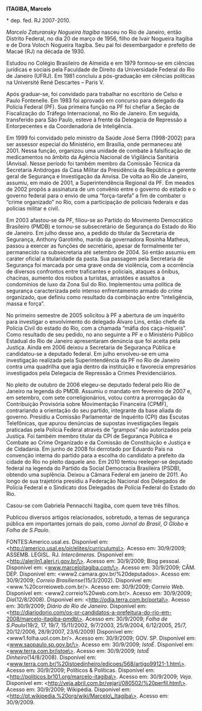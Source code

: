 **ITAGIBA, Marcelo**

\* dep. fed. RJ 2007-2010.

*Marcelo Zaturansky Nogueira Itagiba* nasceu no Rio de Janeiro, então
Distrito Federal, no dia 20 de março de 1956, filho de Ivair Nogueira
Itagiba e de Dora Voloch Nogueira Itagiba. Seu pai foi desembargador e
prefeito de Macaé (RJ) na década de 1930.

Estudou no Colégio Brasileiro de Almeida e em 1979 formou-se em ciências
jurídicas e sociais pela Faculdade de Direito da Universidade Federal do
Rio de Janeiro (UFRJ). Em 1981 concluiu a pós-graduação em ciências
políticas na Université René Descartes – Paris V.

Após graduar-se, foi convidado para trabalhar no escritório de Celso e
Paulo Fontenelle. Em 1983 foi aprovado em concurso para delegado da
Polícia Federal (PF). Sua primeira função na PF foi chefiar a Seção de
Fiscalização do Tráfego Internacional, no Rio de Janeiro. Em seguida,
transferido para São Paulo, esteve à frente da Delegacia de Repressão a
Entorpecentes e da Coordenadoria de Inteligência.

Em 1999 foi convidado pelo ministro da Saúde José Serra (1998-2002) para
ser assessor especial do Ministério, em Brasília, onde permaneceu até
2001. Nessa função, organizou uma unidade de combate à falsificação de
medicamentos no âmbito da Agência Nacional de Vigilância Sanitária
(Anvisa). Nesse período foi também membro da Comissão Técnica da
Secretaria Antidrogas da Casa Militar da Presidência da República e
gerente geral de Segurança e Investigação da Anvisa. De volta ao Rio de
Janeiro, assumiu, em maio de 2001, a Superintendência Regional da PF. Em
meados de 2002 propôs a assinatura de um convênio entre o governo do
estado e o governo federal para o envio de uma “força-tarefa” a fim de
combater o “crime organizado” no Rio, com a participação de policiais
federais e das polícias militar e civil.

Em 2003 afastou-se da PF, filiou-se ao Partido do Movimento Democrático
Brasileiro (PMDB) e tornou-se subsecretário de Segurança do Estado do
Rio de Janeiro. Em julho desse ano, a pedido do titular da Secretaria de
Segurança, Anthony Garotinho, marido da governadora Rosinha Matheus,
passou a exercer as funções de secretário, apesar de formalmente ter
permanecido na subsecretaria até setembro de 2004. Só então assumiu em
caráter oficial a titularidade da pasta. Sua passagem pela Secretaria de
Segurança foi marcada por uma grave onda de violência, com a ocorrência
de diversos confrontos entre traficantes e policiais, ataques a ônibus,
chacinas, aumento dos roubos a turistas, arrastões e assaltos a
condomínios de luxo da Zona Sul do Rio. Implementou uma política de
segurança caracterizada pelo intenso enfrentamento armado do crime
organizado, que definiu como resultado da combinação entre
“inteligência, massa e força”.

No primeiro semestre de 2005 solicitou à PF a abertura de um inquérito
para investigar o envolvimento do delegado Álvaro Lins, então chefe da
Polícia Civil do estado do Rio, com a chamada “máfia dos caça-níqueis”.
Como resultado de seu pedido, no ano seguinte a PF e o Ministério
Público Estadual do Rio de Janeiro apresentaram denúncia que foi aceita
pela Justiça. Ainda em 2006 deixou a Secretaria de Segurança Pública e
candidatou-se a deputado federal. Em julho envolveu-se em uma
investigação realizada pela Superintendência da PF no Rio de Janeiro
contra uma quadrilha que agia dentro da instituição e favorecia
empresários investigados pela Delegacia de Repressão a Crimes
Previdenciários.

No pleito de outubro de 2006 elegeu-se deputado federal pelo Rio de
Janeiro na legenda do PMDB. Assumiu o mandato em fevereiro de 2007 e, em
setembro, com sete correligionários, votou contra a prorrogação da
Contribuição Provisória sobre Movimentação Financeira (CPMF),
contrariando a orientação do seu partido, integrante da base aliada do
governo. Presidiu a Comissão Parlamentar de Inquérito (CPI) das Escutas
Telefônicas, que apurou denúncias de supostas investigações ilegais
praticadas pela Polícia Federal através de “grampos” não autorizados
pela Justiça. Foi também membro titular da CPI de Segurança Pública e
Combate ao Crime Organizado e da Comissão de Constituição e Justiça e de
Cidadania. Em junho de 2008 foi derrotado por Eduardo Pais na convenção
interna do partido para a escolha do candidato a prefeito da cidade do
Rio no pleito daquele ano. Em 2010 tentou reeleger-se deputado federal
na legenda do Partido da Social Democracia Brasileira (PSDB), obtendo
uma suplência. Deixou a Câmara Federal em janeiro de 2011. Ao longo de
sua trajetória presidiu a Federação Nacional dos Delegados de Polícia
Federal e o Sindicato dos Delegados de Polícia Federal do Estado do Rio.

Casou-se com Gabriela Pennacchi Itagiba, com quem teve três filhos.

Publicou diversos artigos relacionados, sobretudo, a temas de segurança
pública em importantes jornais do país, como *Jornal do Brasil*, *O
Globo* e *Folha de S.Paulo*.

FONTES:Americo.usal.es. Disponível em:
\<http://americo.usal.es/oir/elites/curriculums\>. Acesso em: 30/9/2009;
ASSEMB. LEGISL. RJ. *Intercâmeras*. Disponível em:
\<http://alerjln1.alerj.rj.gov.br/\>. Acesso em: 30/9/2009; Blog
pessoal. Disponível em: \<www.marceloitagiba.com/\>. Acesso em:
30/9/2009; CÂM. DEP. Disponível em: \<www2.camara.gov.br/%20deputados\>.
Acesso em: 30/9/2009; *Correio Brasiliense*(15/3/2002). Disponível em:
\<www.%20correioweb.com.br/\>. Acesso em: 30/9/2009; *Correio Web*.
Disponível em: \<www2.correio%20web.com.br/\>. Acesso em: 30/9/2009;
*Dia*(12/8/2008). Disponível em: \<http://odia.terra.com.br/portal\>.
Acesso em: 30/9/2009; *Diário do Rio de Janeiro*. Disponível em:
\<http://diariodorio.com/os-pr-candidatos-a-prefeitura-do-rio-em-2008/marcelo-itagiba-pmdb\>.
Acesso em: 30/9/2009; *Folha de S.Paulo*(19/2, 17, 19/7, 15/11/2002,
9/7/2003, 25/9/2004, 6/12/2005, 25/7, 20/12/2006, 28/9/2007, 23/6/2009)
Disponível em: \<www1.folha.uol.com.br/\>. Acesso em: 30/9/2009; GOV.
SP. Disponível em: \<www.saopaulo.sp.gov.br/\>. Acesso em: 30/9/2009;
*IstoÉ*. Disponível em: \<www.terra.com.br/istoe\>. Acesso em:
30/9/2009; *IstoÉ Dinheiro*(14/8/2008). Disponível em:
\<www.terra.com.br/%20istoedinheiro/edicoes/568/artigo99121-1.htm\>.
Acesso em: 30/9/2009; Políticos & Políticas. Disponível em:
\<http://politicos.br101.org/marcelo-itagiba\>. Acesso em: 30/9/2009;
*Veja*. Disponível em:
\<http://veja.abril.com.br/vejarj/080502/%20perfil.html\>. Acesso em:
30/9/2009; Wikipédia. Disponível em:
\<http://pt.wikipedia.%20org/wiki/Marcelo\_Itagiba\>. Acesso em:
30/9/2009.

